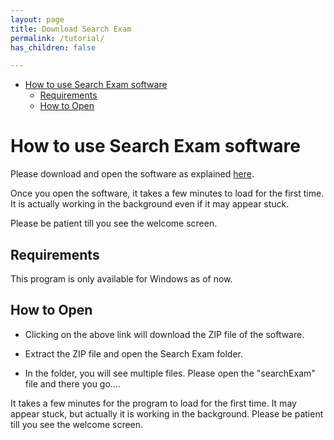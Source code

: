 ```yaml
---
layout: page
title: Download Search Exam
permalink: /tutorial/
has_children: false

---
```

- [How to use Search Exam software](#how-to-use-search-exam-software)
  - [Requirements](#requirements)
  - [How to Open](#how-to-open)

# How to use Search Exam software

Please download and open the software as explained [here](../download/index_download.md).

Once you open the software, it takes a few minutes to load for the first time. It is actually working in the background even if it may appear stuck. 

Please be patient till you see the welcome screen.


<!-- For Macbook, please [click here](). -->

## Requirements
This program is only available for Windows as of now.


## How to Open

- Clicking on the above link will download the ZIP file of the software.

- Extract the ZIP file and open the Search Exam folder.

- In the folder, you will see multiple files. Please open the "searchExam" file and there you go....

It takes a few minutes for the program to load for the first time. It may appear stuck, but actually it is working in the background. Please be patient till you see the welcome screen.
